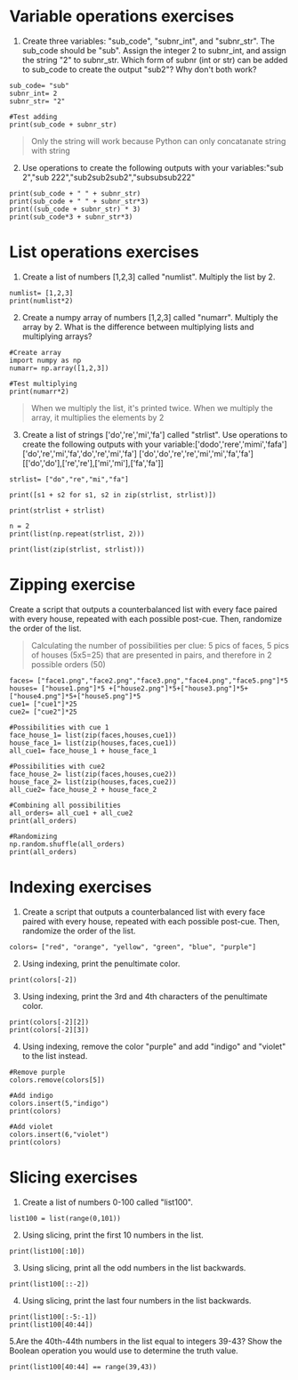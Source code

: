 # Variable operations exercises
1. Create three variables: "sub_code", "subnr_int", and "subnr_str". The sub_code should be "sub". Assign the integer 2 to subnr_int, and assign the string "2" to subnr_str. Which form of subnr (int or str) can be added to sub_code to create the output "sub2"? Why don't both work?
```
sub_code= "sub"
subnr_int= 2
subnr_str= "2"

#Test adding
print(sub_code + subnr_str)
```
> Only the string will work because Python can only concatanate string with string

2. Use operations to create the following outputs with your variables:"sub 2","sub 222","sub2sub2sub2","subsubsub222"
```
print(sub_code + " " + subnr_str)
print(sub_code + " " + subnr_str*3)
print((sub_code + subnr_str) * 3)
print(sub_code*3 + subnr_str*3)
```

# List operations exercises
1. Create a list of numbers [1,2,3] called "numlist". Multiply the list by 2.
```
numlist= [1,2,3]
print(numlist*2)
```

2. Create a numpy array of numbers [1,2,3] called "numarr". Multiply the array by 2. What is the difference between multiplying lists and multiplying arrays?
```
#Create array
import numpy as np
numarr= np.array([1,2,3])

#Test multiplying
print(numarr*2)
```
> When we multiply the list, it's printed twice. When we multiply the array, it multiplies the elements by 2

3. Create a list of strings ['do','re','mi','fa'] called "strlist". Use operations to create the following outputs with your variable:['dodo','rere','mimi','fafa']
['do','re','mi','fa','do','re','mi','fa']
['do','do','re','re','mi','mi','fa','fa']
[['do','do'],['re','re'],['mi','mi'],['fa','fa']]
```
strlist= ["do","re","mi","fa"]

print([s1 + s2 for s1, s2 in zip(strlist, strlist)])

print(strlist + strlist)

n = 2
print(list(np.repeat(strlist, 2)))

print(list(zip(strlist, strlist)))
```

# Zipping exercise
Create a script that outputs a counterbalanced list with every face paired with every house, repeated with each possible post-cue. Then, randomize the order of the list.

> Calculating the number of possibilities per clue: 5 pics of faces, 5 pics of houses (5x5=25) that are presented in pairs, and therefore in 2 possible orders (50)
```
faces= ["face1.png","face2.png","face3.png","face4.png","face5.png"]*5
houses= ["house1.png"]*5 +["house2.png"]*5+["house3.png"]*5+["house4.png"]*5+["house5.png"]*5
cue1= ["cue1"]*25
cue2= ["cue2"]*25

#Possibilities with cue 1
face_house_1= list(zip(faces,houses,cue1))
house_face_1= list(zip(houses,faces,cue1))
all_cue1= face_house_1 + house_face_1

#Possibilities with cue2
face_house_2= list(zip(faces,houses,cue2))
house_face_2= list(zip(houses,faces,cue2))
all_cue2= face_house_2 + house_face_2

#Combining all possibilities
all_orders= all_cue1 + all_cue2
print(all_orders)

#Randomizing
np.random.shuffle(all_orders)
print(all_orders)
```

# Indexing exercises
1. Create a script that outputs a counterbalanced list with every face paired with every house, repeated with each possible post-cue. Then, randomize the order of the list.
```
colors= ["red", "orange", "yellow", "green", "blue", "purple"]
```

2. Using indexing, print the penultimate color.
```
print(colors[-2])
```

3. Using indexing, print the 3rd and 4th characters of the penultimate color.
```
print(colors[-2][2])
print(colors[-2][3])
```

4. Using indexing, remove the color "purple" and add "indigo" and "violet" to the list instead.
```
#Remove purple
colors.remove(colors[5]) 

#Add indigo
colors.insert(5,"indigo")
print(colors)

#Add violet
colors.insert(6,"violet")
print(colors)
```
# Slicing exercises
1. Create a list of numbers 0-100 called "list100".
```
list100 = list(range(0,101))
```

2. Using slicing, print the first 10 numbers in the list.
```
print(list100[:10])
```

3. Using slicing, print all the odd numbers in the list backwards.
```
print(list100[::-2])
```

4. Using slicing, print the last four numbers in the list backwards.
```
print(list100[:-5:-1])
print(list100[40:44])
```

5.Are the 40th-44th numbers in the list equal to integers 39-43? Show the Boolean operation you would use to determine the truth value.
```
print(list100[40:44] == range(39,43))
```
